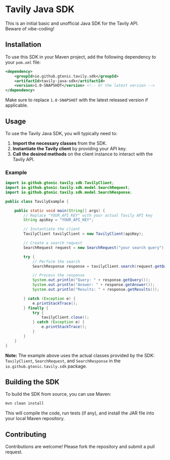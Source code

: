 # Tavily Java SDK

This is an initial basic and unofficial Java SDK for the Tavily API.  
Beware of vibe-coding!

## Installation

To use this SDK in your Maven project, add the following dependency to your `pom.xml` file:

```xml
<dependency>
    <groupId>io.github.gtonic.tavily.sdk</groupId>
    <artifactId>tavily-java-sdk</artifactId>
    <version>1.0-SNAPSHOT</version> <!-- Or the latest version -->
</dependency>
```

Make sure to replace `1.0-SNAPSHOT` with the latest released version if applicable.

## Usage

To use the Tavily Java SDK, you will typically need to:

1.  **Import the necessary classes** from the SDK.
2.  **Instantiate the Tavily client** by providing your API key.
3.  **Call the desired methods** on the client instance to interact with the Tavily API.

### Example

```java
import io.github.gtonic.tavily.sdk.TavilyClient;
import io.github.gtonic.tavily.sdk.model.SearchRequest;
import io.github.gtonic.tavily.sdk.model.SearchResponse;

public class TavilyExample {

    public static void main(String[] args) {
        // Replace "YOUR_API_KEY" with your actual Tavily API key
        String apiKey = "YOUR_API_KEY";

        // Instantiate the client
        TavilyClient tavilyClient = new TavilyClient(apiKey);

        // Create a search request
        SearchRequest request = new SearchRequest("your search query");

        try {
            // Perform the search
            SearchResponse response = tavilyClient.search(request.getQuery());

            // Process the response
            System.out.println("Query: " + response.getQuery());
            System.out.println("Answer: " + response.getAnswer());
            System.out.println("Results: " + response.getResults());

        } catch (Exception e) {
            e.printStackTrace();
        } finally {
            try {
                tavilyClient.close();
            } catch (Exception e) {
                e.printStackTrace();
            }
        }
    }
}
```

**Note:** The example above uses the actual classes provided by the SDK: `TavilyClient`, `SearchRequest`, and `SearchResponse` in the `io.github.gtonic.tavily.sdk` package.

## Building the SDK

To build the SDK from source, you can use Maven:

```bash
mvn clean install
```

This will compile the code, run tests (if any), and install the JAR file into your local Maven repository.

## Contributing

Contributions are welcome! Please fork the repository and submit a pull request.
